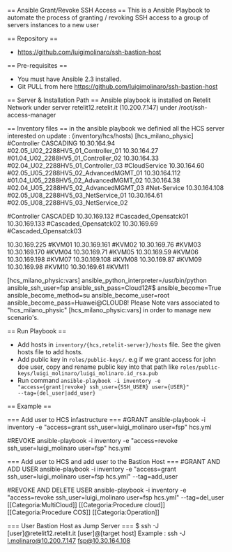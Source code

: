 == Ansible Grant/Revoke SSH Access ==
This is a Ansible Playbook to automate the process of granting / revoking SSH access to a group of servers instances to a new user

== Repository ==
* https://github.com/luigimolinaro/ssh-bastion-host

== Pre-requisites ==
* You must have Ansible 2.3 installed.
* Git PULL from here https://github.com/luigimolinaro/ssh-bastion-host

== Server & Installation Path ==
Ansible playbook is installed on Retelit Network under server retelit12.retelit.it (10.200.7.147) under /root/ssh-access-manager

== Inventory files ==
in the ansible playbook we definied all the HCS server interested on update : (inventory/hcs/hosts)
 [hcs_milano_physic]
 #Controller CASCADING
 10.30.164.94 	#02.05_U02_2288HV5_01_Controller_01
 10.30.164.27 	#01.04_U02_2288HV5_01_Controller_02
 10.30.164.33 	#02.04_U02_2288HV5_01_Controller_03
 #CloudService
 10.30.164.60	#02.05_U05_2288HV5_02_AdvancedMGMT_01 
 10.30.164.112	#01.04_U05_2288HV5_02_AdvancedMGMT_02
 10.30.164.38	#02.04_U05_2288HV5_02_AdvancedMGMT_03
 #Net-Service
 10.30.164.108	#02.05_U08_2288HV5_03_NetService_01
 10.30.164.61	#02.05_U08_2288HV5_03_NetService_02
 
 #Controller CASCADED
 10.30.169.132	#Cascaded_Opensatck01
 10.30.169.133   #Cascaded_Opensatck02
 10.30.169.69    #Cascaded_Opensatck03
 
 10.30.169.225	#KVM01
 10.30.169.161   #KVM02
 10.30.169.76    #KVM03
 10.30.169.170   #KVM04
 10.30.169.71    #KVM05
 10.30.169.59    #KVM06
 10.30.169.198   #KVM07
 10.30.169.108   #KVM08
 10.30.169.87    #KVM09
 10.30.169.98    #KVM10
 10.30.169.61    #KVM11
 
 [hcs_milano_physic:vars]
 ansible_python_interpreter=/usr/bin/python
 ansible_ssh_user=fsp
 ansible_ssh_pass=Cloud12#$
 ansible_become=True
 ansible_become_method=su
 ansible_become_user=root
 ansible_become_pass=Huawei@CLOUD8!
Please Note vars associated to "hcs_milano_physic" [hcs_milano_physic:vars] in order to manage new scenario's.

== Run Playbook ==
* Add hosts in <code>inventory/{hcs,retelit-server}/hosts</code> file. See the given hosts file to add hosts.
* Add public key in <code>roles/public-keys/</code>. e.g if we grant access for john doe user, copy and rename public key into that path like <code>roles/public-keys/luigi_molinaro/luigi_molinaro.id_rsa.pub</code>
* Run command <code>ansible-playbook -i inventory -e "access={grant|revoke} ssh_user={SSH_USER} user={USER}" --tag={del_user|add_user}</code>

== Example ==

=== Add user to HCS infastructure ===
 #GRANT
 ansible-playbook -i inventory -e "access=grant ssh_user=luigi_molinaro user=fsp" hcs.yml

 #REVOKE
 ansible-playbook -i inventory -e "access=revoke ssh_user=luigi_molinaro user=fsp" hcs.yml

=== Add user to HCS and add user to the Bastion Host ===
 #GRANT AND ADD USER
 ansible-playbook -i inventory -e "access=grant ssh_user=luigi_molinaro user=fsp hcs.yml" --tag=add_user

 #REVOKE AND DELETE USER
 ansible-playbook -i inventory -e "access=revoke ssh_user=luigi_molinaro user=fsp hcs.yml" --tag=del_user
 [[Categoria:MultiCloud]]
 [[Categoria:Procedure cloud]]
 [[Categoria:Procedure COS]]
 [[Categoria:Operation]]

=== User Bastion Host as Jump Server ===
 $ ssh -J [user]@retelit12.retelit.it [user]@[target host]
Example : 
 ssh -J l.molinaro@10.200.7.147 fsp@10.30.164.108

